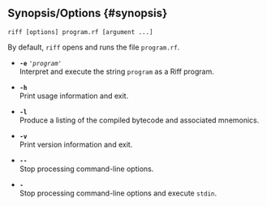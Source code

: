 ## Synopsis/Options {#synopsis}

```
riff [options] program.rf [argument ...]
```

By default, `riff` opens and runs the file `program.rf`.

- **`-e`** *`'program'`*<br>
Interpret and execute the string `program` as a Riff program.

- **`-h`**<br>
Print usage information and exit.

- **`-l`**<br>
Produce a listing of the compiled bytecode and associated mnemonics.

- **`-v`**<br>
Print version information and exit.

- **`--`**<br>
Stop processing command-line options.

- **`-`**<br>
Stop processing command-line options and execute `stdin`.

